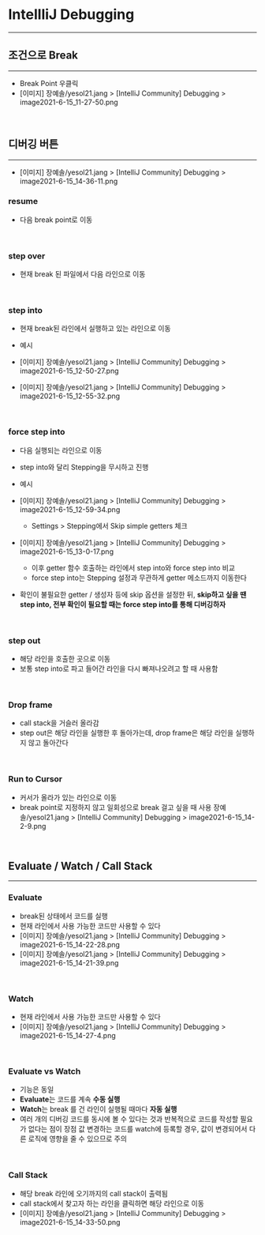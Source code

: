 # IntellliJ Debugging
---
## 조건으로 Break
---
- Break Point 우클릭
- [이미지] 장예솔/yesol21.jang > [IntelliJ Community] Debugging > image2021-6-15_11-27-50.png

<br>



## 디버깅 버튼
---
- [이미지] 장예솔/yesol21.jang > [IntelliJ Community] Debugging > image2021-6-15_14-36-11.png

### resume
- 다음 break point로 이동

<br>

### step over
- 현재 break 된 파일에서 다음 라인으로 이동

<br>

### step into
- 현재 break된 라인에서 실행하고 있는 라인으로 이동

- 예시
- [이미지] 장예솔/yesol21.jang > [IntelliJ Community] Debugging > image2021-6-15_12-50-27.png
- [이미지] 장예솔/yesol21.jang > [IntelliJ Community] Debugging > image2021-6-15_12-55-32.png

<br>

### force step into
- 다음 실행되는 라인으로 이동
- step into와 달리 Stepping을 무시하고 진행
- 예시

- [이미지] 장예솔/yesol21.jang > [IntelliJ Community] Debugging > image2021-6-15_12-59-34.png

    - Settings > Stepping에서 Skip simple getters 체크

- [이미지] 장예솔/yesol21.jang > [IntelliJ Community] Debugging > image2021-6-15_13-0-17.png
    - 이후 getter 함수 호출하는 라인에서 step into와 force step into 비교
    - force step into는 Stepping 설정과 무관하게 getter 메소드까지 이동한다

- 확인이 불필요한 getter / 생성자 등에 skip 옵션을 설정한 뒤, **skip하고 싶을 땐 step into, 전부 확인이 필요할 때는 force step into를 통해 디버깅하자**

<br>

### step out
- 해당 라인을 호출한 곳으로 이동
- 보통 step into로 파고 들어간 라인을 다시 빠져나오려고 할 때 사용함

<br>

### Drop frame
- call stack을 거슬러 올라감
- step out은 해당 라인을 실행한 후 돌아가는데, drop frame은 해당 라인을 실행하지 않고 돌아간다

<br>

### Run to Cursor
- 커서가 올라가 있는 라인으로 이동
- break point로 지정하지 않고 일회성으로 break 걸고 싶을 때 사용
장예솔/yesol21.jang > [IntelliJ Community] Debugging > image2021-6-15_14-2-9.png

<br>

## Evaluate / Watch / Call Stack
---
### Evaluate
- break된 상태에서 코드를 실행
- 현재 라인에서 사용 가능한 코드만 사용할 수 있다 
- [이미지] 장예솔/yesol21.jang > [IntelliJ Community] Debugging > image2021-6-15_14-22-28.png
- [이미지] 장예솔/yesol21.jang > [IntelliJ Community] Debugging > image2021-6-15_14-21-39.png

<br>

### Watch
- 현재 라인에서 사용 가능한 코드만 사용할 수 있다
- [이미지] 장예솔/yesol21.jang > [IntelliJ Community] Debugging > image2021-6-15_14-27-4.png

<br>

### Evaluate vs Watch
- 기능은 동일
- **Evaluate**는 코드를 계속 **수동 실행**
- **Watch**는 break 를 건 라인이 실행될 때마다 **자동 실행**
- 여러 개의 디버깅 코드를 동시에 볼 수 있다는 것과 반복적으로 코드를 작성할 필요가 없다는 점이 장점
값 변경하는 코드를 watch에 등록할 경우, 값이 변경되어서 다른 로직에 영향을 줄 수 있으므로 주의

<br>

### Call Stack
- 해당 break 라인에 오기까지의 call stack이 출력됨
- call stack에서 찾고자 하는 라인을 클릭하면 해당 라인으로 이동
- [이미지] 장예솔/yesol21.jang > [IntelliJ Community] Debugging > image2021-6-15_14-33-50.png








